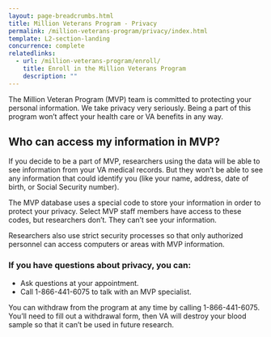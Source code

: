 ```yaml
---
layout: page-breadcrumbs.html
title: Million Veterans Program - Privacy
permalink: /million-veterans-program/privacy/index.html
template: L2-section-landing
concurrence: complete
relatedlinks:
  - url: /million-veterans-program/enroll/
    title: Enroll in the Million Veterans Program
    description: ""
---
```


The Million Veteran Program (MVP) team is committed to protecting your personal information. We take privacy very seriously. Being a part of this program won’t affect your health care or VA benefits in any way.

## Who can access my information in MVP?

If you decide to be a part of MVP, researchers using the data will be able to see information from your VA medical records. But they won’t be able to see any information that could identify you (like your name, address, date of birth, or Social Security number).  

The MVP database uses a special code to store your information in order to protect your privacy. Select MVP staff members have access to these codes, but researchers don’t. They can’t see your information.

Researchers also use strict security processes so that only authorized personnel can access computers or areas with MVP information.

### If you have questions about privacy, you can:

-	Ask questions at your appointment.
-	Call 1-866-441-6075 to talk with an MVP specialist.

You can withdraw from the program at any time by calling 1-866-441-6075. You’ll need to fill out a withdrawal form, then VA will destroy your blood sample so that it can’t be used in future research.
